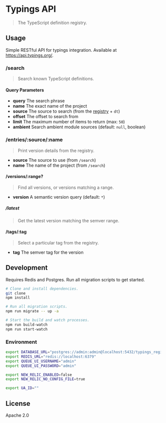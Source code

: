 # Typings API

> The TypeScript definition registry.

## Usage

Simple RESTful API for typings integration. Available at https://api.typings.org/.

### /search

> Search known TypeScript definitions.

#### Query Parameters

* **query** The search phrase
* **name** The exact name of the project
* **source** The source to search (from the [registry](https://github.com/typings/registry#structure) + `dt`)
* **offset** The offset to search from
* **limit** The maximum number of items to return (max: `50`)
* **ambient** Search ambient module sources (default: `null`, boolean)

### /entries/:source/:name

> Print version details from the registry.

* **source** The source to use (from `/search`)
* **name** The name of the project (from `/search`)

#### /versions/:range?

> Find all versions, or versions matching a range.

* **version** A semantic version query (default: `*`)

##### /latest

> Get the latest version matching the semver range.

#### /tags/:tag

> Select a particular tag from the registry.

* **tag** The semver tag for the version

## Development

Requires Redis and Postgres. Run all migration scripts to get started.

```sh
# Clone and install dependencies.
git clone
npm install

# Run all migration scripts.
npm run migrate -- up -a

# Start the build and watch processes.
npm run build-watch
npm run start-watch
```

### Environment

```sh
export DATABASE_URL="postgres://admin:admin@localhost:5432/typings_registry"
export REDIS_URL="redis://localhost:6379"
export QUEUE_UI_USERNAME="admin"
export QUEUE_UI_PASSWORD="admin"

export NEW_RELIC_ENABLED=false
export NEW_RELIC_NO_CONFIG_FILE=true

export UA_ID=""
```

## License

Apache 2.0

